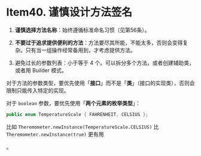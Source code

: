# Item40. 谨慎设计方法签名



1. **谨慎选择方法名称**：始终遵循标准命名习惯（见第56条）。

2. **不要过于追求提供便利的方法**：方法要尽其所能，不能太多，否则会变得复杂。只有当一组操作经常备用到，才考虑提供方法。
3. 避免过长的参数列表：小于等于 4 个。可以拆分多个方法，或者创建辅助类，或者用 Builder 模式。





对于方法的参数类型，要优先使用「**接口**」而不是「**类**」（接口的实现类），否则会限制只能传入特定的实现。



对于 `boolean` 参数，要优先使用「**两个元素的枚举类型**」：

```java
public enum TemperatureScale { FAHRENHEIT, CELSIUS };
```



比如 `Theremometer.newInstance(TemperatureScale.CELSIUS)` 比 `Theremometer.newInstance(true)` 更有用











。





